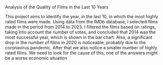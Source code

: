 Analysis of the Quality of Films in the Last 10 Years

This project aims to identify the year, in the last 10, in which the most highly rated films were made. Using data from the IMDb database, I selected films made in the period from 2014 to 2023. I filtered the films based on ratings, taking into account the number of votes, and concluded that 2014 was the most successful year, which is shown in the bar chart. Also, a significant drop in the number of films in 2020 is noticeable, probably due to the coronavirus pandemic. After that we also notice a smaller number of highly rated films. We need to look for the cause of this, one of the answers might be a worse economic situation
